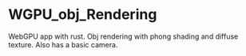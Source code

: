 # WGPU_obj_Rendering
 WebGPU app with rust. Obj rendering with phong shading and diffuse texture. Also has a basic camera.
